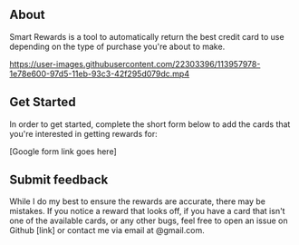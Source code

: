 ## About 

Smart Rewards is a tool to automatically return the best credit card to use depending on the type of purchase you're about to make.



https://user-images.githubusercontent.com/22303396/113957978-1e78e600-97d5-11eb-93c3-42f295d079dc.mp4



## Get Started 

In order to get started, complete the short form below to add the cards that you're interested in getting rewards for:


[Google form link goes here]



## Submit feedback 

While I do my best to ensure the rewards are accurate, there may be mistakes. If you notice a reward that looks off, if you have a card that isn't one of the available cards, or any other bugs, feel free to open an issue on Github [link] or contact me via email at @gmail.com. 



